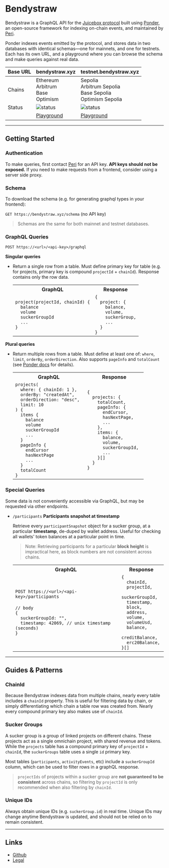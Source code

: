 # Bendystraw

Bendystraw is a GraphQL API for the [Juicebox protocol](https://juicebox.money) built using [Ponder](https://ponder.sh), an open-source framework for indexing on-chain events, and maintained by [Peri](https://x.com/peripheralist).

Ponder indexes events emitted by the protocol, and stores data in two databases with identical schemas—one for mainnets, and one for testnets. Each has its own URL, and a playground where you can browse the schema and make queries against real data.

| Base URL | bendystraw.xyz | testnet.bendystraw.xyz |
| -- | -- | -- |
| Chains | Ethereum<br/>Arbitrum<br/>Base<br/>Optimism | Sepolia<br/>Arbitrum Sepolia<br/>Base Sepolia<br/>Optimism Sepolia |
| Status | ![status](https://bendystraw.xyz/badge.svg) | ![status](https://bendystraw.xyz/badge.svg) |
| | [Playground](https://bendystraw.xyz/schema) | [Playground](https://testnet.bendystraw.xyz/schema) |

---

## Getting Started

### Authentication

To make queries, first contact [Peri](https://x.com/peripheralist) for an API key. **API keys should not be exposed.** If you need to make requests from a frontend, consider using a server side proxy.

### Schema

To download the schema (e.g. for generating graphql types in your frontend):

`GET https://bendystraw.xyz/schema` (no API key)

> Schemas are the same for both mainnet and testnet databases.

### GraphQL Queries

`POST https://<url>/<api-key>/graphql`

**Singular queries**

- Return a single row from a table. Must define primary key for table (e.g. for projects, primary key is compound `projectId` + `chainId`). Response contains only the row data.

  <table>
    <tr>
      <th>GraphQL</th>
      <th>Response</th>
    </tr>
    <tr>
      <td>
      <code>project(projectId, chainId) {
    balance
    volume
    suckerGroupId
    ...
  }</code>
      </td>
      <td>
      <code>{ 
    project: { 
      balance,
      volume,
      suckerGroup,
      ... 
    }
  }</code>
      </td>
    </tr>
  </table>

**Plural queries**

- Return multiple rows from a table. Must define at least one of: `where`, `limit`, `orderBy`, `orderDirection`. Also supports `pageInfo` and `totalCount` (see [Ponder docs](https://ponder.sh/docs/query/graphql#pagination) for details).

  <table>
    <tr>
      <th>GraphQL</th>
      <th>Response</th>
    </tr>
    <tr>
      <td>
      <code>projects(
    where: { chainId: 1 }, 
    orderBy: "createdAt", 
    orderDirection: "desc", 
    limit: 10
  ) {
    items {
      balance
      volume
      suckerGroupId
      ...
    }
    pageInfo {
      endCursor
      hasNextPage
      ...
    }
    totalCount
  }</code>
      </td>
      <td>
      <code>{
    projects: {
      totalCount,
      pageInfo: {
        endCursor,
        hasNextPage,
        ...
      },
      items: { 
        balance, 
        volume, 
        suckerGroupId, 
        ... 
      }[]
    }
  }</code>
      </td>
    </tr>
  </table>

### Special Queries

Some data is not conveniently accessible via GraphQL, but may be requested via other endpoints.

- `/participants` **Participants snapshot at timestamp**

  Retrieve every `participantSnapshot` object for a sucker group, at a particular **timestamp**, de-duped by wallet address. Useful for checking all wallets' token balances at a particular point in time. 
  
  > Note: Retrieving participants for a particular **block height** is impractical here, as block numbers are not consistent across chains.

  <table>
    <tr>
      <th>GraphQL</th>
      <th>Response</th>
    </tr>
    <tr>
      <td>
        <code>POST https://&lt;url&gt;/&lt;api-key&gt;/participants</code>
        <br/>
        <br/>
        <code>// body <br/>{
    suckerGroupId: "",
    timestamp: 42069, // unix timestamp (seconds)
  }</code>
      </td>
      <td>
        <code>{
    chainId,
    projectId,
    suckerGroupId,
    timestamp,
    block,
    address,
    volume,
    volumeUsd,
    balance,
    creditBalance,
    erc20Balance,
  }[]</code>
      </td>
    </tr>
  </table>

---

## Guides & Patterns

### ChainId

Because Bendystraw indexes data from multiple chains, nearly every table includes a `chainId` property. This is useful for filtering data by chain, or simply differentiating which chain a table row was created from. Nearly every compound primary key also makes use of `chainId`.

### Sucker Groups

A sucker group is a group of linked projects on different chains. These projects act as a single omnichain project, with shared revenue and tokens. While the `projects` table has a compound primary key of `projectId` + `chainId`, the `suckerGroups` table uses a single `id` primary key.

Most tables (`participants`, `activityEvents`, etc) include a `suckerGroupId` column, which can be used to filter rows in a graphQL response.

> `projectIds` of projects within a sucker group are **not guaranteed to be consistent** across chains, so filtering by `projectId` is only recommended when also filtering by `chainId`.

### Unique IDs

Always obtain unique IDs (e.g. `suckerGroup.id`) in real time. Unique IDs may change anytime Bendystraw is updated, and should not be relied on to remain consistent.

---

## Links

- [Github](https://github.com/peripheralist/bendystraw)
- [Legal](/legal)